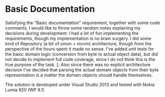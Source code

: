 # Basic Documentation
Satisfying the "Basic documentation" requirement, together with some code comments, I would like to throw some random notes explaining my decisions during development:
I had a lot of fun implementing the requirements, though my implementation is no brain surgery.
I did some kind of Repository (a bit of onion + mvvm) architecture, though from the perspective of the hours spent it made no sense.
I've added unit tests for the basic domain logic (conversion from byte to actual object data), but did not decide to implement full code coverage, since I do not think this is the true purpose of the task. [;
Also since there was no explicit architecture decision I've decided that parsing the actual domain objects from their byte representation is a matter the domain objects should handle themselves. 

The solution is developed under Visual Studio 2013 and tested with Nokia Lumia 920 (WP 8.1)
